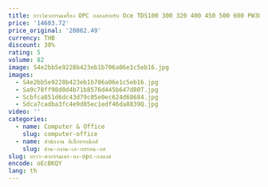 ```yaml
---
title: ยาววิศวกรรมเครื่อง OPC กลองสําหรับ Oce TDS100 300 320 400 450 500 600 PW300 340 350 7050 7051 7056 9300 9400 9600
price: '14603.72'
price_original: '20862.49'
currency: THB
discount: 30%
rating: 5
volume: 82
image: S4e2bb5e9228b423eb1b706a06e1c5eb16.jpg
images:
  - S4e2bb5e9228b423eb1b706a06e1c5eb16.jpg
  - Sa9c78ff98d0d4b71b8576d445b647d80T.jpg
  - Scbfca851d6dc43d79c05e0ec624d68684.jpg
  - Sdca7cadba3fc4e9d85ec1edf46da8839Q.jpg
video: ''
categories:
  - name: Computer & Office
    slug: computer-office
  - name: สำนักงาน อิเล็กทรอนิกส์
    slug: สำน-กงาน-เล-กทรอน-กส
slug: ยาวว-ศวกรรมเคร-อง-opc-กลองส
encode: oEcBKQY
lang: th
---
```

  